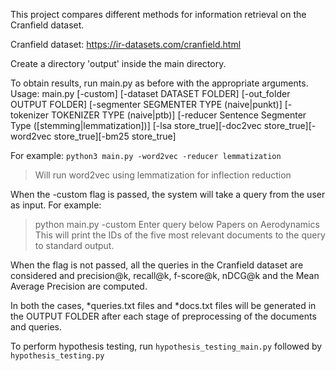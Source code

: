 This project compares different methods for information retrieval on the Cranfield dataset.

Cranfield dataset: https://ir-datasets.com/cranfield.html

Create a directory 'output' inside the main directory.

To obtain results, run main.py as before with the appropriate arguments.
Usage: main.py [-custom] [-dataset DATASET FOLDER] [-out_folder OUTPUT FOLDER]
               [-segmenter SEGMENTER TYPE (naive|punkt)] [-tokenizer TOKENIZER TYPE (naive|ptb)] [-reducer Sentence Segmenter Type ([stemming|lemmatization])]
               [-lsa store_true][-doc2vec store_true][-word2vec store_true][-bm25 store_true]
               
For example: `python3 main.py -word2vec -reducer lemmatization`
> Will run word2vec using lemmatization for inflection reduction

When the -custom flag is passed, the system will take a query from the user as input. For example:
> python main.py -custom
> Enter query below
> Papers on Aerodynamics
This will print the IDs of the five most relevant documents to the query to standard output.

When the flag is not passed, all the queries in the Cranfield dataset are considered and precision@k, recall@k, f-score@k, nDCG@k and the Mean Average Precision are computed.

In both the cases, *queries.txt files and *docs.txt files will be generated in the OUTPUT FOLDER after each stage of preprocessing of the documents and queries.

To perform hypothesis testing, run `hypothesis_testing_main.py` followed by `hypothesis_testing.py`
